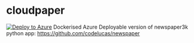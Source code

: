 # cloudpaper
[![Deploy to Azure](http://azuredeploy.net/deploybutton.png)](https://azuredeploy.net/)
Dockerised Azure Deployable version of newspaper3k python app: https://github.com/codelucas/newspaper 
